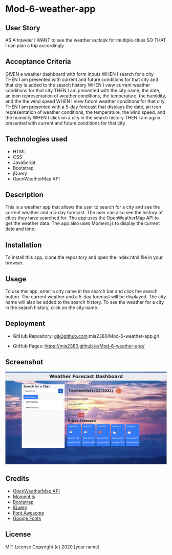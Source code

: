 # Mod-6-weather-app

## User Story

AS A traveler
I WANT to see the weather outlook for multiple cities
SO THAT I can plan a trip accordingly

## Acceptance Criteria

GIVEN a weather dashboard with form inputs
WHEN I search for a city
THEN I am presented with current and future conditions for that city and that city is added to the search history
WHEN I view current weather conditions for that city
THEN I am presented with the city name, the date, an icon representation of weather conditions, the temperature, the humidity, and the the wind speed
WHEN I view future weather conditions for that city
THEN I am presented with a 5-day forecast that displays the date, an icon representation of weather conditions, the temperature, the wind speed, and the humidity
WHEN I click on a city in the search history
THEN I am again presented with current and future conditions for that city

## Technologies used

- HTML
- CSS
- JavaScript
- Bootstrap
- jQuery
- OpenWeatherMap API

## Description

This is a weather app that allows the user to search for a city and see the current weather and a 5-day forecast. The user can also see the history of cities they have searched for. The app uses the OpenWeatherMap API to get the weather data. The app also uses Moment.js to display the current date and time.

## Installation

To install this app, clone the repository and open the index.html file in your browser.

## Usage

To use this app, enter a city name in the search bar and click the search button. The current weather and a 5-day forecast will be displayed. The city name will also be added to the search history. To see the weather for a city in the search history, click on the city name.

## Deployment

- GitHub Repository: git@github.com:mia2380/Mod-6-weather-app.git

- GitHub Pages: https://mia2380.github.io/Mod-6-weather-app/

## Screenshot

![Weather App Screenshot](./assets/images/weatherApp.jpeg)

## Credits

- [OpenWeatherMap API](https://openweathermap.org/api)
- [Moment.js](https://momentjs.com/)
- [Bootstrap](https://getbootstrap.com/)
- [jQuery](https://jquery.com/)
- [Font Awesome](https://fontawesome.com/)
- [Google Fonts](https://fonts.google.com/)

## License

MIT License
Copyright (c) 2020 [your name]

```

```
